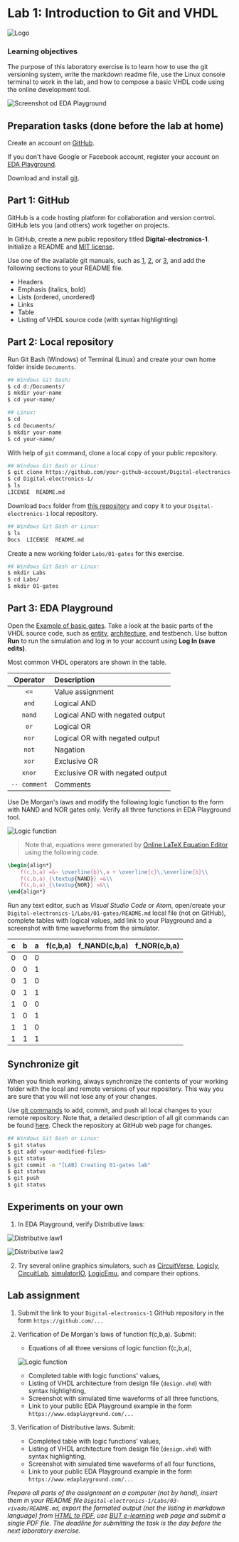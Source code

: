 # Lab 1: Introduction to Git and VHDL

![Logo](../../logolink_eng.jpg)

### Learning objectives

The purpose of this laboratory exercise is to learn how to use the git versioning system, write the markdown readme file, use the Linux console terminal to work in the lab, and how to compose a basic VHDL code using the online development tool.

![Screenshot od EDA Playground](Images/screenshot_eda.png)


## Preparation tasks (done before the lab at home)

Create an account on [GitHub](https://github.com/).

If you don't have Google or Facebook account, register your account on [EDA Playground](https://www.edaplayground.com/login).

Download and install [git](https://git-scm.com/).


## Part 1: GitHub

GitHub is a code hosting platform for collaboration and version control. GitHub lets you (and others) work together on projects.

In GitHub, create a new public repository titled **Digital-electronics-1**. Initialize a README and [MIT license](https://choosealicense.com/licenses/mit/).

Use one of the available git manuals, such as [1](https://medium.com/swlh/how-to-make-the-perfect-readme-md-on-github-92ed5771c061), [2](https://help.github.com/en/articles/basic-writing-and-formatting-syntax), or [3](https://guides.github.com/features/mastering-markdown/), and add the following sections to your README file.

   * Headers
   * Emphasis (italics, bold)
   * Lists (ordered, unordered)
   * Links
   * Table
   * Listing of VHDL source code (with syntax highlighting)


## Part 2: Local repository

Run Git Bash (Windows) of Terminal (Linux) and create your own home folder inside `Documents`.

```bash
## Windows Git Bash:
$ cd d:/Documents/
$ mkdir your-name
$ cd your-name/

## Linux:
$ cd
$ cd Documents/
$ mkdir your-name
$ cd your-name/
```

With help of `git` command, clone a local copy of your public repository.

```bash
## Windows Git Bash or Linux:
$ git clone https://github.com/your-github-account/Digital-electronics-1
$ cd Digital-electronics-1/
$ ls
LICENSE  README.md
```

Download `Docs` folder from [this repository](https://github.com/tomas-fryza/Digital-electronics-1) and copy it to your `Digital-electronics-1` local repository.

```bash
## Windows Git Bash or Linux:
$ ls
Docs  LICENSE  README.md
```

Create a new working folder `Labs/01-gates` for this exercise.

```bash
## Windows Git Bash or Linux:
$ mkdir Labs
$ cd Labs/
$ mkdir 01-gates
```


## Part 3: EDA Playground

Open the [Example of basic gates](https://www.edaplayground.com/x/5L92). Take a look at the basic parts of the VHDL source code, such as [entity](https://github.com/tomas-fryza/Digital-electronics-1/wiki/Entity), [architecture](https://github.com/tomas-fryza/Digital-electronics-1/wiki/Architecture), and testbench. Use button **Run** to run the simulation and log in to your account using **Log In (save edits)**.

Most common VHDL operators are shown in the table.

| **Operator** | **Description** |
| :-: | :-- |
| `<=` | Value assignment |
| `and` | Logical AND |
| `nand` | Logical AND with negated output |
| `or` | Logical OR |
| `nor` | Logical OR with negated output |
| `not` | Nagation |
| `xor` | Exclusive OR |
| `xnor` | Exclusive OR with negated output |
| `-- comment` | Comments |

Use De Morgan's laws and modify the following logic function to the form with NAND and NOR gates only. Verify all three functions in EDA Playground tool.

![Logic function](Images/equations.png)

> Note that, equations were generated by [Online LaTeX Equation Editor](https://www.codecogs.com/latex/eqneditor.php) using the following code.
```LaTeX
\begin{align*}
    f(c,b,a) =&~ \overline{b}\,a + \overline{c}\,\overline{b}\\
    f(c,b,a)_{\textup{NAND}} =&\\
    f(c,b,a)_{\textup{NOR}} =&\\
\end{align*}
```
>

Run any text editor, such as *Visual Studio Code* or *Atom*, open/create your `Digital-electronics-1/Labs/01-gates/README.md` local file (not on GitHub), complete tables with logical values, add link to your Playground and a screenshot with time waveforms from the simulator.

| **c** | **b** |**a** | **f(c,b,a)** | **f_NAND(c,b,a)** | **f_NOR(c,b,a)** |
| :-: | :-: | :-: | :-: | :-: | :-: |
| 0 | 0 | 0 |  |  |  |
| 0 | 0 | 1 |  |  |  |
| 0 | 1 | 0 |  |  |  |
| 0 | 1 | 1 |  |  |  |
| 1 | 0 | 0 |  |  |  |
| 1 | 0 | 1 |  |  |  |
| 1 | 1 | 0 |  |  |  |
| 1 | 1 | 1 |  |  |  |


## Synchronize git

When you finish working, always synchronize the contents of your working folder with the local and remote versions of your repository. This way you are sure that you will not lose any of your changes.

Use [git commands](https://github.com/tomas-fryza/Digital-electronics-1/wiki/Useful-Git-commands) to add, commit, and push all local changes to your remote repository. Note that, a detailed description of all git commands can be found [here](https://github.com/joshnh/Git-Commands). Check the repository at GitHub web page for changes.

```bash
## Windows Git Bash or Linux:
$ git status
$ git add <your-modified-files>
$ git status
$ git commit -m "[LAB] Creating 01-gates lab"
$ git status
$ git push
$ git status
```


## Experiments on your own

1. In EDA Playground, verify Distributive laws:

![Distributive law1](Images/distributive1.png)

![Distributive law2](Images/distributive2.png)

2. Try several online graphics simulators, such as [CircuitVerse](https://circuitverse.org/), [Logicly](https://logic.ly/), [CircuitLab](https://www.circuitlab.com/), [simulatorIO](https://simulator.io/), [LogicEmu](https://lodev.org/logicemu/), and compare their options.


## Lab assignment

1. Submit the link to your `Digital-electronics-1` GitHub repository in the form `https://github.com/...`

2. Verification of De Morgan's laws of function f(c,b,a). Submit:
    * Equations of all three versions of logic function f(c,b,a),

     ![Logic function](Images/equations.png)
    * Completed table with logic functions' values,
    * Listing of VHDL architecture from design file (`design.vhd`) with syntax highlighting,
    * Screenshot with simulated time waveforms of all three functions,
    * Link to your public EDA Playground example in the form `https://www.edaplayground.com/...`

3. Verification of Distributive laws. Submit:
    * Completed table with logic functions' values,
    * Listing of VHDL architecture from design file (`design.vhd`) with syntax highlighting,
    * Screenshot with simulated time waveforms of all four functions,
    * Link to your public EDA Playground example in the form `https://www.edaplayground.com/...`

*Prepare all parts of the assignment on a computer (not by hand), insert them in your README file `Digital-electronics-1/Labs/03-vivado/README.md`, export the formated output (not the listing in markdown language) from [HTML to PDF](https://github.com/tomas-fryza/Digital-electronics-1/wiki/Export-README-to-PDF), use [BUT e-learning](https://moodle.vutbr.cz/) web page and submit a single PDF file. The deadline for submitting the task is the day before the next laboratory exercise.*
